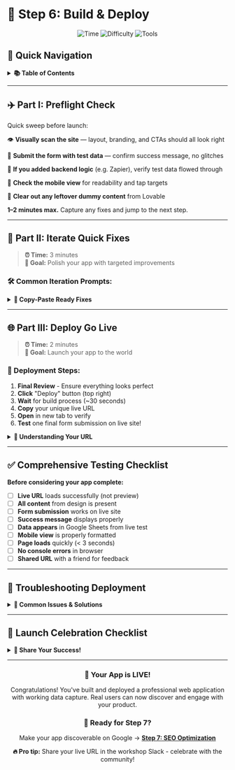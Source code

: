 # 🚀 Step 6: Build & Deploy

<div align="center">

![Time](https://img.shields.io/badge/⏱️_Time-10_minutes-blue?style=for-the-badge)
![Difficulty](https://img.shields.io/badge/📊_Level-Beginner-green?style=for-the-badge)
![Tools](https://img.shields.io/badge/🛠️_Tools-Lovable.dev-orange?style=for-the-badge)

</div>

## 📖 Quick Navigation

<details>
<summary><b>📚 Table of Contents</b></summary>

### 🎯 Core Deployment Workflow
1. **[Preflight Check](#️-part-i-preflight-check)** (1-2 min)
   - Quick visual scan
   - Test form submission
   - Verify backend flow
   - Check mobile view
   - Clear dummy content
   
2. **[Iterate & Polish](#-part-ii-iterate-quick-fixes)** (3 min)
   - Common refinements
   - Quick improvements
   
3. **[Deploy to Production](#-part-iii-deploy-go-live)** (2 min)
   - Launch your app
   - Get your live URL

### 💡 Pro Tips
- **[Common Iteration Prompts](#-common-iteration-prompts)** - Quick fixes
- **[Testing Checklist](#-comprehensive-testing-checklist)** - Don't miss anything
- **[Troubleshooting](#-troubleshooting-deployment)** - Fix common issues

</details>

---

## ✈️ Part I: Preflight Check

Quick sweep before launch:

👁️ **Visually scan the site** — layout, branding, and CTAs should all look right

📝 **Submit the form with test data** — confirm success message, no glitches

🔄 **If you added backend logic** (e.g. Zapier), verify test data flowed through

📱 **Check the mobile view** for readability and tap targets

🧽 **Clear out any leftover dummy content** from Lovable

**1–2 minutes max.** Capture any fixes and jump to the next step.

---

## 🎯 Part II: Iterate Quick Fixes

> **⏰ Time:** 3 minutes  
> **🎯 Goal:** Polish your app with targeted improvements

### 🛠️ Common Iteration Prompts:

<details>
<summary><b>📝 Copy-Paste Ready Fixes</b></summary>

**Performance Optimization:**
```
Optimize all images for web and add loading="lazy" to improve page speed
```

**Mobile Improvements:**
```
Increase touch target size on mobile to minimum 44px and add more padding around form elements
```

**Trust Signals:**
```
Add "🔒 SSL Secured" and "We respect your privacy" near the form
```

**Loading Polish:**
```
Add a subtle loading animation when the form is submitting
```

**Success Enhancement:**
```
Make the success message more celebratory with a checkmark icon and green background
```

**Final Polish:**
```
Add smooth transitions to all hover states and ensure focus states are clearly visible
```

</details>

---

## 🌐 Part III: Deploy Go Live

> **⏰ Time:** 2 minutes  
> **🎯 Goal:** Launch your app to the world

### 🚀 Deployment Steps:

1. **Final Review** - Ensure everything looks perfect
2. **Click** "Deploy" button (top right)
3. **Wait** for build process (~30 seconds)
4. **Copy** your unique live URL
5. **Open** in new tab to verify
6. **Test** one final form submission on live site!

<details>
<summary><b>🔗 Understanding Your URL</b></summary>

Your app will be deployed to:
```
https://[unique-id].lovable.app
```

This is a production URL that:
- Works on any device
- Has SSL encryption
- Can be shared immediately
- Updates automatically when you make changes

</details>

---

## ✅ Comprehensive Testing Checklist

**Before considering your app complete:**

- [ ] **Live URL** loads successfully (not preview)
- [ ] **All content** from design is present
- [ ] **Form submission** works on live site
- [ ] **Success message** displays properly
- [ ] **Data appears** in Google Sheets from live test
- [ ] **Mobile view** is properly formatted
- [ ] **Page loads** quickly (< 3 seconds)
- [ ] **No console errors** in browser
- [ ] **Shared URL** with a friend for feedback

---

## 🚨 Troubleshooting Deployment

<details>
<summary><b>🔧 Common Issues & Solutions</b></summary>

### Deploy Button Disabled
- Ensure no syntax errors in code
- Wait for current generation to complete
- Try refreshing the page

### Form Not Working on Live Site
- Test webhook with live URL
- Check browser console for errors
- Verify webhook URL has no spaces

### Slow Loading
- Ask Lovable to optimize images
- Remove any unnecessary animations
- Check for large assets

### Mobile Layout Issues
- Use specific breakpoint values
- Test at 320px minimum width
- Add explicit mobile styles

</details>

---

## 🎉 Launch Celebration Checklist

<details>
<summary><b>🚀 Share Your Success!</b></summary>

Now that your site is live:

1. **Share on Social Media**
   ```
   Just launched my MVP in 2 hours! 
   Check it out: [your-url]
   
   Built with @lovable_dev #NoCode #StartupLife
   ```

2. **Send to 5 Friends**
   - Get immediate feedback
   - Test form submissions
   - Gather improvement ideas

3. **Submit to Directories**
   - Product Hunt (coming soon)
   - BetaList
   - Indie Hackers

4. **Document Your Journey**
   - Screenshot your site
   - Note what you learned
   - Plan next features

</details>

---

<div align="center">

### 🎉 Your App is LIVE!

Congratulations! You've built and deployed a professional web application with working data capture. Real users can now discover and engage with your product.

### 🚀 Ready for Step 7?

Make your app discoverable on Google → [**Step 7: SEO Optimization**](./7-seo.md)

**🔥 Pro tip:** Share your live URL in the workshop Slack - celebrate with the community!

</div>